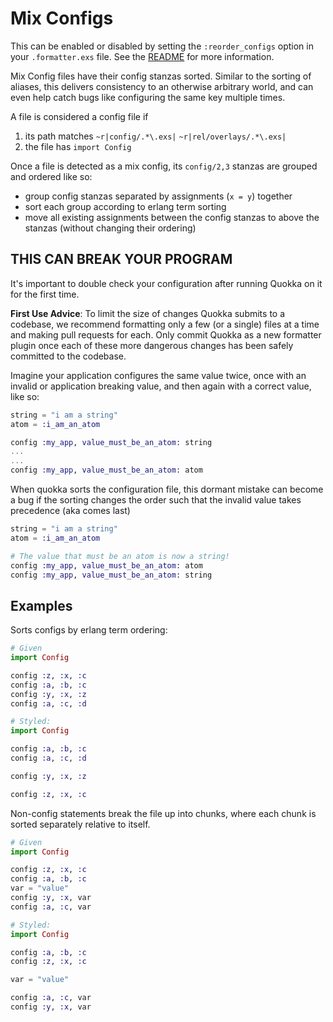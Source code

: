 # Mix Configs

This can be enabled or disabled by setting the `:reorder_configs` option in your `.formatter.exs` file. See the [README](../README.md#configuration) for more information.

Mix Config files have their config stanzas sorted. Similar to the sorting of aliases, this delivers consistency to an otherwise arbitrary world, and can even help catch bugs like configuring the same key multiple times.

A file is considered a config file if

1. its path matches `~r|config/.*\.exs|` `~r|rel/overlays/.*\.exs|`
2. the file has `import Config`

Once a file is detected as a mix config, its `config/2,3` stanzas are grouped and ordered like so:

- group config stanzas separated by assignments (`x = y`) together
- sort each group according to erlang term sorting
- move all existing assignments between the config stanzas to above the stanzas (without changing their ordering)

## THIS CAN BREAK YOUR PROGRAM

It's important to double check your configuration after running Quokka on it for the first time.

**First Use Advice**: To limit the size of changes Quokka submits to a codebase, we recommend formatting only a few (or a single) files at a time and making pull requests for each. Only commit Quokka as a new formatter plugin once each of these more dangerous changes has been safely committed to the codebase.

Imagine your application configures the same value twice, once with an invalid or application breaking value, and then again with a correct value, like so:

```elixir
string = "i am a string"
atom = :i_am_an_atom

config :my_app, value_must_be_an_atom: string
...
...
config :my_app, value_must_be_an_atom: atom
```

When quokka sorts the configuration file, this dormant mistake can become a bug if the sorting changes the order such that the invalid value takes precedence (aka comes last)

```elixir
string = "i am a string"
atom = :i_am_an_atom

# The value that must be an atom is now a string!
config :my_app, value_must_be_an_atom: atom
config :my_app, value_must_be_an_atom: string
```

## Examples

Sorts configs by erlang term ordering:

```elixir
# Given
import Config

config :z, :x, :c
config :a, :b, :c
config :y, :x, :z
config :a, :c, :d

# Styled:
import Config

config :a, :b, :c
config :a, :c, :d

config :y, :x, :z

config :z, :x, :c
```

Non-config statements break the file up into chunks, where each chunk is sorted separately relative to itself.

```elixir
# Given
import Config

config :z, :x, :c
config :a, :b, :c
var = "value"
config :y, :x, var
config :a, :c, var

# Styled:
import Config

config :a, :b, :c
config :z, :x, :c

var = "value"

config :a, :c, var
config :y, :x, var
```
